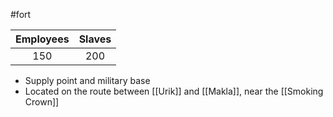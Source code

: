 #fort 

| Employees | Slaves |
| :-: | :-: |
| 150 | 200 |

- Supply point and military base
- Located on the route between [[Urik]] and [[Makla]], near the [[Smoking Crown]]